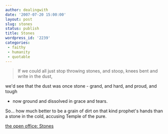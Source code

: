 ```yaml
---
author: dealingwith
date: '2007-07-20 15:00:00'
layout: post
slug: stones
status: publish
title: Stones
wordpress_id: '2239'
categories:
 - faithy
 - humanity
 - quotable
---
```


> If we could all just stop throwing stones, and stoop, knees bent and write
in the dust,

we'd see that the dust was once stone - grand, and hard, and proud, and tough
- now ground and dissolved in grace and tears.

So... how much better to be a grain of dirt on that kind prophet's hands than
a stone in the cold, accusing Temple of the pure.

[the open office: Stones][1]

   [1]: http://303.typepad.com/openoffice/2007/07/stones.html

